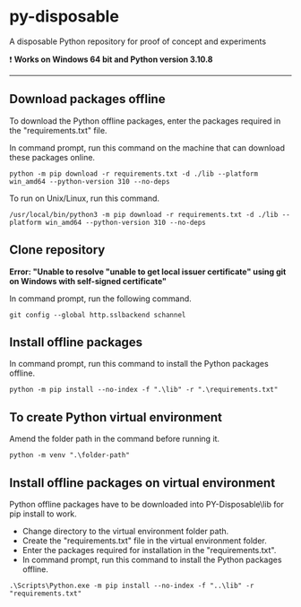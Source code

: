 # py-disposable
A disposable Python repository for proof of concept and experiments

❗️ **Works on Windows 64 bit and Python version 3.10.8**

---

## Download packages offline
To download the Python offline packages, enter the packages required in the "requirements.txt" file. 

In command prompt, run this command on the machine that can download these packages online.

```
python -m pip download -r requirements.txt -d ./lib --platform win_amd64 --python-version 310 --no-deps
```

To run on Unix/Linux, run this command.
```
/usr/local/bin/python3 -m pip download -r requirements.txt -d ./lib --platform win_amd64 --python-version 310 --no-deps
```

## Clone repository

**Error: "Unable to resolve "unable to get local issuer certificate" using git on Windows with self-signed certificate"**

In command prompt, run the following command.
```
git config --global http.sslbackend schannel
```

## Install offline packages

In command prompt, run this command to install the Python packages offline.
```
python -m pip install --no-index -f ".\lib" -r ".\requirements.txt"
```

## To create Python virtual environment
Amend the folder path in the command before running it.
```
python -m venv ".\folder-path"
```

## Install offline packages on virtual environment
Python offline packages have to be downloaded into PY-Disposable\lib for pip install to work.

- Change directory to the virtual environment folder path.
- Create the "requirements.txt" file in the virtual environment folder.
- Enter the packages required for installation in the "requirements.txt". 
- In command prompt, run this command to install the Python packages offline.

```
.\Scripts\Python.exe -m pip install --no-index -f "..\lib" -r "requirements.txt"
```